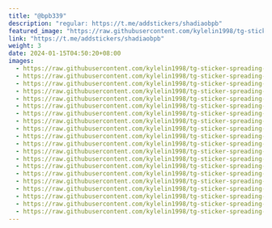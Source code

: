 ```yaml
---
title: "@bpb339"
description: "regular: https://t.me/addstickers/shadiaobpb"
featured_image: "https://raw.githubusercontent.com/kylelin1998/tg-sticker-spreading-worldwide-images/main/img/0cb16d62-63e8-4fc8-a9c8-6ffeecc29d80.jpg"
link: "https://t.me/addstickers/shadiaobpb"
weight: 3
date: 2024-01-15T04:50:20+08:00
images:
  - https://raw.githubusercontent.com/kylelin1998/tg-sticker-spreading-worldwide-images/main/img/0cb16d62-63e8-4fc8-a9c8-6ffeecc29d80.jpg
  - https://raw.githubusercontent.com/kylelin1998/tg-sticker-spreading-worldwide-images/main/img/d03244d7-81b3-42b7-bde3-6c8de39069df.jpg
  - https://raw.githubusercontent.com/kylelin1998/tg-sticker-spreading-worldwide-images/main/img/5c1f9c13-39b7-439b-9fa5-8c2b7f0f266e.jpg
  - https://raw.githubusercontent.com/kylelin1998/tg-sticker-spreading-worldwide-images/main/img/b89c07ef-d591-431e-a512-65d76810290a.jpg
  - https://raw.githubusercontent.com/kylelin1998/tg-sticker-spreading-worldwide-images/main/img/956ca389-b49c-4b72-8bb9-fd8b941b4211.jpg
  - https://raw.githubusercontent.com/kylelin1998/tg-sticker-spreading-worldwide-images/main/img/84beab2b-d070-4c9b-9640-9868f15833cf.jpg
  - https://raw.githubusercontent.com/kylelin1998/tg-sticker-spreading-worldwide-images/main/img/3d0f3738-c7a6-43b6-bfbf-19e7f2056e64.jpg
  - https://raw.githubusercontent.com/kylelin1998/tg-sticker-spreading-worldwide-images/main/img/4bc72ea6-0817-4ed3-aa45-5c34ee80084f.jpg
  - https://raw.githubusercontent.com/kylelin1998/tg-sticker-spreading-worldwide-images/main/img/587ab936-1d27-4264-881e-cb1c063a67a4.jpg
  - https://raw.githubusercontent.com/kylelin1998/tg-sticker-spreading-worldwide-images/main/img/3880492e-475e-44e0-8ad5-b0bc8e0697b8.jpg
  - https://raw.githubusercontent.com/kylelin1998/tg-sticker-spreading-worldwide-images/main/img/edf6acfe-568c-4dda-b288-3038f25d859c.jpg
  - https://raw.githubusercontent.com/kylelin1998/tg-sticker-spreading-worldwide-images/main/img/2ae413c2-fa35-4261-ad23-92da9bc8f6b6.jpg
  - https://raw.githubusercontent.com/kylelin1998/tg-sticker-spreading-worldwide-images/main/img/92fe2918-6e7e-42bb-bec6-5be2036c9bdf.jpg
  - https://raw.githubusercontent.com/kylelin1998/tg-sticker-spreading-worldwide-images/main/img/75096db8-ddc2-4939-b36c-dd5a8a70201b.jpg
  - https://raw.githubusercontent.com/kylelin1998/tg-sticker-spreading-worldwide-images/main/img/39b3dd3a-60b5-47a5-91a2-95cc37a3f00e.jpg
  - https://raw.githubusercontent.com/kylelin1998/tg-sticker-spreading-worldwide-images/main/img/d77932fa-32e7-45f6-8f12-cddb00a8f60a.jpg
  - https://raw.githubusercontent.com/kylelin1998/tg-sticker-spreading-worldwide-images/main/img/3ad0986e-ea5f-4225-ba7e-15b5951bb7c0.jpg
  - https://raw.githubusercontent.com/kylelin1998/tg-sticker-spreading-worldwide-images/main/img/fec800b8-f814-4667-bdab-0dde063dc45f.jpg
  - https://raw.githubusercontent.com/kylelin1998/tg-sticker-spreading-worldwide-images/main/img/a703cabf-e56b-42b7-811e-63c3cd1f0b6e.jpg
  - https://raw.githubusercontent.com/kylelin1998/tg-sticker-spreading-worldwide-images/main/img/1161eb89-3ff0-45df-9a88-b15c8cc79ce9.jpg
---
```

